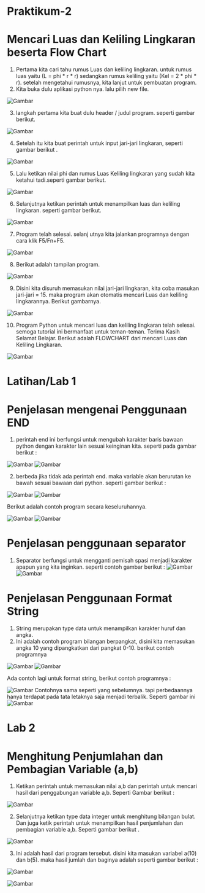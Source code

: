 # Praktikum-2
# Mencari Luas dan Keliling Lingkaran beserta Flow Chart 


1. Pertama kita cari tahu rumus Luas dan keliling lingkaran. untuk rumus luas yaitu (L = phi * r * r) sedangkan rumus keliling yaitu (Kel = 2 * phi * r). setelah mengetahui rumusnya, kita lanjut untuk pembuatan program.
2. Kita buka dulu aplikasi python nya. lalu pilih new file.

![Gambar](ScreenshotPy/ss2.png)

3. langkah pertama kita buat dulu header / judul program. seperti gambar berikut.

![Gambar](ScreenshotPy/ss3.png)

4. Setelah itu kita buat perintah untuk input jari-jari lingkaran, seperti gambar berikut .

![Gambar](ScreenshotPy/ss4.png)

5. Lalu ketikan nilai phi dan rumus Luas Keliling lingkaran yang sudah kita ketahui tadi.seperti gambar berikut.

![Gambar](ScreenshotPy/ss5.png)

6. Selanjutnya ketikan perintah untuk menampilkan luas dan keliling lingkaran. 
seperti gambar berikut.

![Gambar](ScreenshotPy/ss6.png)

7. Program telah selesai. selanj
utnya kita jalankan programnya dengan cara klik F5/Fn+F5.

![Gambar](ScreenshotPy/ss7.png)

8. Berikut adalah tampilan program. 

![Gambar](ScreenshotPy/ss8.png)

9. Disini kita disuruh memasukan nilai jari-jari lingkaran, kita coba masukan jari-jari = 15. maka program akan otomatis mencari Luas dan keliling lingkarannya. Berikut gambarnya.

![Gambar](ScreenshotPy/ss9.png)

10. Program Python untuk mencari luas dan keliling lingkaran telah selesai. semoga tutorial ini bermanfaat untuk teman-teman. Terima Kasih Selamat Belajar.
 Berikut adalah FLOWCHART dari mencari Luas dan Keliling Lingkaran.

 ![Gambar](ScreenshotLab/FlowchartLuas&KelilingLingkaran.png)
# Latihan/Lab 1
# Penjelasan mengenai Penggunaan END 
 
 1. perintah end ini berfungsi untuk mengubah karakter baris bawaan python dengan karakter lain sesuai keinginan kita. seperti pada gambar berikut :

 ![Gambar](ScreenshotLab/lab1.png) 
 ![Gambar](ScreenshotLab/lab2.png)

 2. berbeda jika tidak ada perintah end. maka variable akan berurutan ke bawah sesuai bawaan dari python. seperti gambar berikut :

![Gambar](ScreenshotLab/lab3.png)
![Gambar](ScreenshotLab/lab4.png)

Berikut adalah contoh program secara keseluruhannya. 

![Gambar](ScreenshotLab/lab6.png)
![Gambar](ScreenshotLab/lab5.1.png)


 # Penjelasan penggunaan separator

 1. Separator berfungsi untuk mengganti pemisah spasi menjadi karakter apapun yang kita inginkan. seperti contoh gambar berikut :
![Gambar](ScreenshotLab/sep1.png)
![Gambar](ScreenshotLab/sep2.png)

 # Penjelasan Penggunaan Format String
 
 1. String merupakan type data untuk menampilkan karakter huruf dan angka.
 2. Ini adalah contoh program bilangan berpangkat, disini kita memasukan angka 10 yang dipangkatkan dari pangkat 0-10. berikut contoh programnya

![Gambar](ScreenshotLab/str1.png)
![Gambar](ScreenshotLab/str2.png)
 
 Ada contoh lagi untuk format string, berikut contoh programnya :
 
![Gambar](ScreenshotLab/str3.png)
 Contohnya sama seperti yang sebelumnya. tapi perbedaannya hanya terdapat pada tata letaknya saja menjadi terbalik. Seperti gambar ini
![Gambar](ScreenshotLab/str4.png)

 # Lab 2
 # Menghitung Penjumlahan dan Pembagian Variable (a,b)

 1. Ketikan perintah untuk memasukan nilai a,b dan perintah untuk mencari hasil dari penggabungan variable a,b. Seperti Gambar berikut :

![Gambar](ScreenshotLab/var1.png)

 2. Selanjutnya ketikan type data integer untuk menghitung bilangan bulat. Dan juga ketik perintah untuk menampilkan hasil penjumlahan dan pembagian variable a,b. Seperti gambar berikut .

![Gambar](ScreenshotLab/var2.png)

 3. Ini adalah hasil dari program tersebut. disini kita masukan variabel a(10) dan b(5). maka hasil jumlah dan baginya adalah seperti gambar berikut :

![Gambar](ScreenshotLab/var3.png)

![Gambar](ScreenshotLab/var4.png)